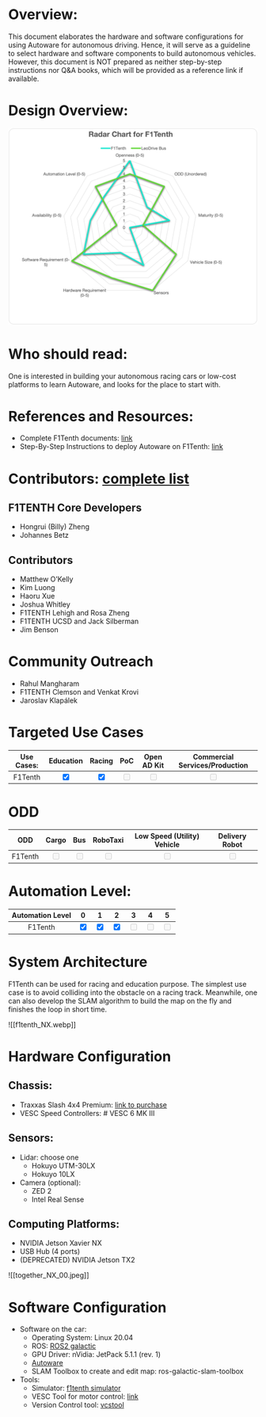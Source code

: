 
# Overview: 

This document elaborates the hardware and software configurations for using Autoware for autonomous driving. Hence, it will serve as a guideline to select hardware and software components to build autonomous vehicles. However, this document is NOT prepared as neither step-by-step instructions nor Q&A books, which will be provided as a reference link if available. 

# Design Overview: 

![Radar Chart for F1Tenth Design](RadarChart-F1Tenth.png)

# Who should read: 
One is interested in building your autonomous racing cars or low-cost platforms to learn Autoware, and looks for the place to start with. 

# References and Resources: 
- Complete F1Tenth documents: [link](https://f1tenth.readthedocs.io/en/foxy_test/getting_started/intro.html)
- Step-By-Step Instructions to deploy Autoware on F1Tenth: [link](https://f1tenth.readthedocs.io/en/foxy_test/autoware/intro.html)


# Contributors: [complete list](https://f1tenth.readthedocs.io/en/foxy_test/support/acknowledgment.html#contributors)
## F1TENTH Core Developers
- Hongrui (Billy) Zheng
- Johannes Betz
## Contributors
- Matthew O’Kelly
- Kim Luong
- Haoru Xue
- Joshua Whitley
- F1TENTH Lehigh and Rosa Zheng
- F1TENTH UCSD and Jack Silberman
- Jim Benson

# Community Outreach
- Rahul Mangharam
- F1TENTH Clemson and Venkat Krovi
- Jaroslav Klapálek

# Targeted Use Cases

| Use Cases: | Education | Racing | PoC | Open AD Kit | Commercial Services/Production |
|:--------: | :--------:| :---------: | :---------: |:---------: | :---------: |
|F1Tenth | <input type="checkbox" checked />  | <input type="checkbox" checked />  | <input type="checkbox" disabled  />  | <input type="checkbox" disabled  />  | <input type="checkbox" disabled  />  | 

# ODD

| ODD | Cargo | Bus | RoboTaxi | Low Speed (Utility) Vehicle | Delivery Robot |
|:--------: | :--------:| :---------: | :---------: |:---------: | :---------: |
|F1Tenth | <input type="checkbox" disabled  />  | <input type="checkbox" disabled />  | <input type="checkbox" disabled  />  | <input type="checkbox" disabled  />  | <input type="checkbox" disabled  />  | 

# Automation Level:
| Automation Level | 0 | 1 | 2 | 3 | 4 | 5 |
|:--------: | :--------:| :---------: | :---------: |:---------: | :---------: | :---------: |
|F1Tenth | <input type="checkbox" checked  />  |  <input type="checkbox" checked  />  | <input type="checkbox" checked />  | <input type="checkbox" disabled  />  | <input type="checkbox" disabled  />  | <input type="checkbox" disabled  />  | 


# System Architecture

F1Tenth can be used for racing and education purpose. The simplest use case is to avoid colliding into the obstacle on a racing track. Meanwhile, one can also develop the SLAM algorithm to build the map on the fly and finishes the loop in short time. 

![[f1tenth_NX.webp]]

# Hardware Configuration
## Chassis:
-  Traxxas Slash 4x4 Premium: [link to purchase](https://www.amainhobbies.com/traxxas-slash-4x4-ultimate-rtr-4wd-short-course-truck-orange-tra68077-4-orng/p858530)
- VESC Speed Controllers: # VESC 6 MK III

## Sensors:
- Lidar: choose one
	- Hokuyo UTM-30LX
	- Hokuyo 10LX
- Camera (optional):
	- ZED 2
	- Intel Real Sense

## Computing Platforms:
- NVIDIA Jetson Xavier NX
- USB Hub (4 ports)
- (DEPRECATED) NVIDIA Jetson TX2

![[together_NX_00.jpeg]]

# Software Configuration 
- Software on the car:
	- Operating System: Linux 20.04
	- ROS: [ROS2 galactic](https://docs.ros.org/en/galactic/Installation/Ubuntu-Install-Debians.html)
	- GPU Driver: nVidia: JetPack 5.1.1 (rev. 1)
	- [Autoware](https://github.com/autowarefoundation/autoware.git)
	- SLAM Toolbox to create and edit map: ros-galactic-slam-toolbox
- Tools: 
	- Simulator: [f1tenth simulator](https://f1tenth.readthedocs.io/en/foxy_test/going_forward/simulator/index.html)
	- VESC Tool for motor control: [link](https://vesc-project.com/vesc_tool)
	- Version Control tool: [vcstool](https://github.com/dirk-thomas/vcstool)
